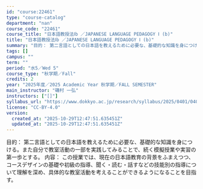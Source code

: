 ```yaml
---
id: "course:22461"
type: "course-catalog"
department: "nan"
course_code: "22461"
course_title: "日本語教授法Ⅰb ／JAPANESE LANGUAGE PEDAGOGY Ⅰ (b)"
title: "日本語教授法Ⅰb ／JAPANESE LANGUAGE PEDAGOGY Ⅰ (b)"
summary: "目的： 第二言語としての日本語を教えるために必要な、基礎的な知識を身につける。また自分で教室活動の一部を実践してみることで、続く模擬授業や実習の第一歩とする。 内容： この授業では、現在の日本語教育の背景をふまえつつ、コースデザインの基礎や…"
tags: []
campus: ""
term: ""
period: "水5／Wed 5"
course_type: "秋学期／Fall"
credits: 2
year: "2025年度／2025 Academic Year 秋学期／FALL SEMESTER"
main_instructor: "磯村 一弘"
instructors: ["[]"]
syllabus_url: "https://www.dokkyo.ac.jp/research/syllabus/2025/0401/0401_22461_ja_JP.html"
license: "CC-BY-4.0"
version:
  created_at: "2025-10-29T12:47:51.635451Z"
  updated_at: "2025-10-29T12:47:51.635451Z"
---
```

目的： 第二言語としての日本語を教えるために必要な、基礎的な知識を身につける。また自分で教室活動の一部を実践してみることで、続く模擬授業や実習の第一歩とする。 内容： この授業では、現在の日本語教育の背景をふまえつつ、コースデザインの基礎や初級の指導、聞く・読む・話すなどの技能別の指導について理解を深め、具体的な教室活動を考えることができるようになることを目指す。
